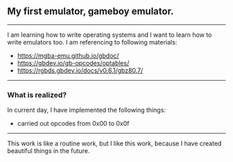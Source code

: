 ## My first emulator, gameboy emulator.
---
I am learning how to write operating systems and I want to learn how to write emulators too. I am referencing to following materials:
* https://mgba-emu.github.io/gbdoc/
* https://gbdev.io/gb-opcodes/optables/
* https://rgbds.gbdev.io/docs/v0.6.1/gbz80.7/
---
### What is realized?
In current day, I have implemented the following things:
* carried out opcodes from 0x00 to 0x0f
---
This work is like a routine work, but I like this work, because I have created beautiful things in the future.

